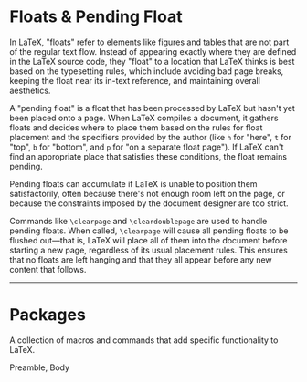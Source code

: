 # Floats & Pending Float

In LaTeX, "floats" refer to elements like figures and tables that are not part of the regular text flow. Instead of appearing exactly where they are defined in the LaTeX source code, they "float" to a location that LaTeX thinks is best based on the typesetting rules, which include avoiding bad page breaks, keeping the float near its in-text reference, and maintaining overall aesthetics.

A "pending float" is a float that has been processed by LaTeX but hasn't yet been placed onto a page. When LaTeX compiles a document, it gathers floats and decides where to place them based on the rules for float placement and the specifiers provided by the author (like `h` for "here", `t` for "top", `b` for "bottom", and `p` for "on a separate float page"). If LaTeX can't find an appropriate place that satisfies these conditions, the float remains pending.

Pending floats can accumulate if LaTeX is unable to position them satisfactorily, often because there's not enough room left on the page, or because the constraints imposed by the document designer are too strict.

Commands like `\clearpage` and `\cleardoublepage` are used to handle pending floats. When called, `\clearpage` will cause all pending floats to be flushed out—that is, LaTeX will place all of them into the document before starting a new page, regardless of its usual placement rules. This ensures that no floats are left hanging and that they all appear before any new content that follows.

---
# Packages
A collection of macros and commands that add specific functionality to LaTeX.




Preamble, Body